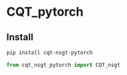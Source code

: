 # CQT_pytorch


## Install

```bash
pip install cqt-nsgt-pytorch
```

```py
from cqt_nsgt_pytorch import CQT_nsgt
```
